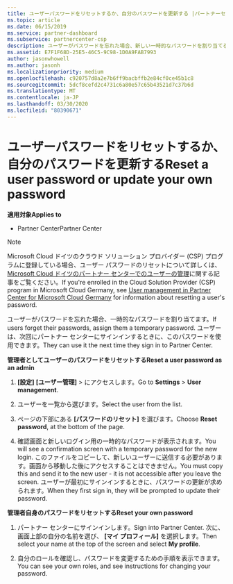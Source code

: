 ```yaml
---
title: ユーザーパスワードをリセットするか、自分のパスワードを更新する |パートナーセンター
ms.topic: article
ms.date: 06/15/2019
ms.service: partner-dashboard
ms.subservice: partnercenter-csp
description: ユーザーがパスワードを忘れた場合、新しい一時的なパスワードを割り当てることができます。 ユーザーは、次回にパートナー センターにサインインするときに、このパスワードを使用できます。
ms.assetid: E7F1F68D-25E5-46C5-9C98-1D0A9FAB7993
author: jasonwhowell
ms.author: jasonh
ms.localizationpriority: medium
ms.openlocfilehash: c920757d8a2e7b6ff9bacbffb2e84cf0ce45b1c8
ms.sourcegitcommit: 5dcf8cefd2c4731c6a80e57c65b43521d7c37b6d
ms.translationtype: MT
ms.contentlocale: ja-JP
ms.lasthandoff: 03/30/2020
ms.locfileid: "80390671"
---
```

# <a name="reset-a-user-password-or-update-your-own-password"></a><span data-ttu-id="2ab2e-104">ユーザーパスワードをリセットするか、自分のパスワードを更新する</span><span class="sxs-lookup"><span data-stu-id="2ab2e-104">Reset a user password or update your own password</span></span>

<span data-ttu-id="2ab2e-105">**適用対象**</span><span class="sxs-lookup"><span data-stu-id="2ab2e-105">**Applies to**</span></span>

-  <span data-ttu-id="2ab2e-106">Partner Center</span><span class="sxs-lookup"><span data-stu-id="2ab2e-106">Partner Center</span></span>
   
> [!NOTE]  
>  <span data-ttu-id="2ab2e-107">Microsoft Cloud ドイツのクラウド ソリューション プロバイダー (CSP) プログラムに登録している場合、ユーザー パスワードのリセットについて詳しくは、[Microsoft Cloud ドイツのパートナー センターでのユーザーの管理](user-management-in-partner-center-for-microsoft-cloud-germany.md)に関する記事をご覧ください。</span><span class="sxs-lookup"><span data-stu-id="2ab2e-107">If you're enrolled in the Cloud Solution Provider (CSP) program in Microsoft Cloud Germany, see [User management in Partner Center for Microsoft Cloud Germany](user-management-in-partner-center-for-microsoft-cloud-germany.md) for information about resetting a user's password.</span></span>

<span data-ttu-id="2ab2e-108">ユーザーがパスワードを忘れた場合、一時的なパスワードを割り当てます。</span><span class="sxs-lookup"><span data-stu-id="2ab2e-108">If users forget their passwords, assign them a temporary password.</span></span> <span data-ttu-id="2ab2e-109">ユーザーは、次回にパートナー センターにサインインするときに、このパスワードを使用できます。</span><span class="sxs-lookup"><span data-stu-id="2ab2e-109">They can use it the next time they sign in to Partner Center.</span></span>

<span data-ttu-id="2ab2e-110">**管理者としてユーザーのパスワードをリセットする**</span><span class="sxs-lookup"><span data-stu-id="2ab2e-110">**Reset a user password as an admin**</span></span>

1.  <span data-ttu-id="2ab2e-111">**[設定]** **[ユーザー管理]** &gt; にアクセスします。</span><span class="sxs-lookup"><span data-stu-id="2ab2e-111">Go to **Settings** &gt; **User management**.</span></span>
2.  <span data-ttu-id="2ab2e-112">ユーザーを一覧から選びます。</span><span class="sxs-lookup"><span data-stu-id="2ab2e-112">Select the user from the list.</span></span>

3.  <span data-ttu-id="2ab2e-113">ページの下部にある **[パスワードのリセット]** を選びます。</span><span class="sxs-lookup"><span data-stu-id="2ab2e-113">Choose **Reset password**, at the bottom of the page.</span></span>

4.  <span data-ttu-id="2ab2e-114">確認画面と新しいログイン用の一時的なパスワードが表示されます。</span><span class="sxs-lookup"><span data-stu-id="2ab2e-114">You will see a confirmation screen with a temporary password for the new login.</span></span> <span data-ttu-id="2ab2e-115">このファイルをコピーして、新しいユーザーに送信する必要があります。画面から移動した後にアクセスすることはできません。</span><span class="sxs-lookup"><span data-stu-id="2ab2e-115">You must copy this and send it to the new user - it is not accessible after you leave the screen.</span></span> <span data-ttu-id="2ab2e-116">ユーザーが最初にサインインするときに、パスワードの更新が求められます。</span><span class="sxs-lookup"><span data-stu-id="2ab2e-116">When they first sign in, they will be prompted to update their password.</span></span>

<span data-ttu-id="2ab2e-117">**管理者自身のパスワードをリセットする**</span><span class="sxs-lookup"><span data-stu-id="2ab2e-117">**Reset your own password**</span></span>

1.  <span data-ttu-id="2ab2e-118">パートナー センターにサインインします。</span><span class="sxs-lookup"><span data-stu-id="2ab2e-118">Sign into Partner Center.</span></span> <span data-ttu-id="2ab2e-119">次に、画面上部の自分の名前を選び、 **[マイ プロフィール]** を選択します。</span><span class="sxs-lookup"><span data-stu-id="2ab2e-119">Then select your name at the top of the screen and select **My profile**.</span></span>

2.  <span data-ttu-id="2ab2e-120">自分のロールを確認し、パスワードを変更するための手順を表示できます。</span><span class="sxs-lookup"><span data-stu-id="2ab2e-120">You can see your own roles, and see instructions for changing your password.</span></span>

 

 



